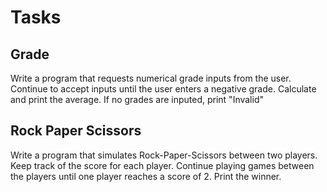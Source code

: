 # Tasks

## Grade

Write a program that requests numerical grade inputs from the user. Continue to accept inputs until the user enters a negative grade. Calculate and print the average. If no grades are inputed, print "Invalid"

## Rock Paper Scissors

Write a program that simulates Rock-Paper-Scissors between two players. Keep track of the score for each player. Continue playing games between the players until one player reaches a score of 2. Print the winner.